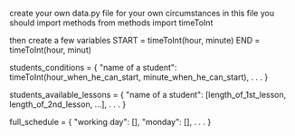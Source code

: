 create your own data.py file for your own circumstances
in this file you should import methods
from methods import timeToInt

then create a few variables
START = timeToInt(hour, minute)
END = timeToInt(hour, minut)

students_conditions = {
"name of a student": timeToInt(hour_when_he_can_start, minute_when_he_can_start),
.
.
.
}

students_available_lessons = {
"name of a student": [length_of_1st_lesson, length_of_2nd_lesson, ...],
.
.
.
}

full_schedule = {
"working day": [],
"monday": [],
.
.
.
}
